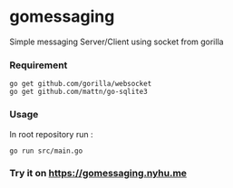 # gomessaging
Simple messaging Server/Client using socket from gorilla

### Requirement
```
go get github.com/gorilla/websocket
go get github.com/mattn/go-sqlite3
```

### Usage

In root repository run :
```
go run src/main.go
```

### Try it on https://gomessaging.nyhu.me
